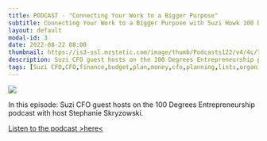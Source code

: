 ```yaml
---
title: PODCAST - "Connecting Your Work to a Bigger Purpose"
subtitle: Connecting Your Work to a Bigger Purpose with Suzi Howk 100 Degrees of Entrepreneurship
layout: default
modal-id: 3
date: 2022-08-22 08:00
thumbnail: https://is3-ssl.mzstatic.com/image/thumb/Podcasts122/v4/4c/75/b8/4c75b8ee-5f9e-4ab6-24f7-7eb1cb9c3c08/mza_10269245699341273538.jpg/268x0w.jpg
description: Suzi CFO guest hosts on the 100 Degrees Entrepreneurship podcast with host Stephanie Skryzowski 
tags: [Suzi CFO,CFO,finance,budget,plan,money,cfo,planning,lists,organization,automation,software,accounting,remote,remote work,work from home,wealth,debt,non-profit,nonprofit,podcast,100 degrees,interview] 
---
```


![](https://is3-ssl.mzstatic.com/image/thumb/Podcasts122/v4/4c/75/b8/4c75b8ee-5f9e-4ab6-24f7-7eb1cb9c3c08/mza_10269245699341273538.jpg/268x0w.jpg)

In this episode:
Suzi CFO guest hosts on the 100 Degrees Entrepreneurship podcast with host Stephanie Skryzowski. 


[Listen to the podcast >here<](https://podcasts.apple.com/us/podcast/connecting-your-work-to-a-bigger-purpose-with-suzi-howk/id1554154587?i=1000576903077)

